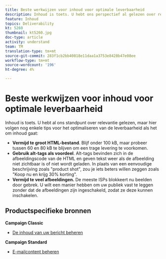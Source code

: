 ```yaml
---
title: Beste werkwijzen voor inhoud voor optimale leverbaarheid
description: Inhoud is toets. U hebt ons perspectief al gelezen over relevantie, maar u hebt enkele extra tips voor het optimaliseren van de leverbaarheid als het om inhoud gaat.
feature: Inhoud
topics: Deliverability
kt: 5260
thumbnail: kt5260.jpg
doc-type: article
activity: understand
team: TM
translation-type: tm+mt
source-git-commit: 283f1cb2bb40818e11daa1a3753e8428b47e08ee
workflow-type: tm+mt
source-wordcount: '196'
ht-degree: 4%

---
```



# Beste werkwijzen voor inhoud voor optimale leverbaarheid

Inhoud is toets. U hebt al ons standpunt over relevantie gelezen, maar hier volgen nog enkele tips voor het optimaliseren van de leverbaarheid als het om inhoud gaat:

* **Vermijd te groot HTML-bestand**. Blijf onder 100 kB, maar probeer tussen 60 en 80 kB te blijven om een trage levering te voorkomen.
* **Gebruik alt-tags als voordeel**. Alt-tags bevinden zich in de afbeeldingscode van de HTML en geven tekst weer als de afbeelding niet zichtbaar is of niet wordt geladen. In plaats van een eenvoudige beschrijving zoals &quot;product shot&quot;, zou je iets beters willen zeggen zoals &quot;Koop nu en krijg 30% korting&quot;.
* **Vermijd te veel afbeeldingen.** De meeste ISPs blokkeert nu beelden door gebrek. U wilt een manier hebben om uw publiek vast te leggen zonder dat de afbeeldingen zijn ingeschakeld, zodat ze deze kunnen inschakelen.

## Productspecifieke bronnen

**Campaign Classic**

* [De inhoud van uw bericht beheren](https://experienceleague.adobe.com/docs/campaign-classic/using/sending-messages/deliverability-management/control-message-content.html)

**Campaign Standard**

* [E-mailcontent beheren](https://experienceleague.adobe.com/docs/campaign-standard/using/testing-and-sending/managing-deliverability/control-email-content.html#testing-and-sending)
